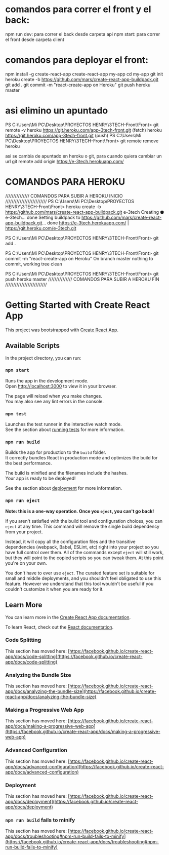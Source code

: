 # comandos para correr el front y el back:
npm run dev: para correr el back desde carpeta api
npm start: para correr el front desde carpeta client

# comandos para deployar el front:
npm install -g create-react-app
create-react-app my-app
cd my-app
git init
heroku create -b https://github.com/mars/create-react-app-buildpack.git
git add .
git commit -m "react-create-app on Heroku"
git push heroku master


# asi elimino un apuntado
PS C:\Users\Mi PC\Desktop\PROYECTOS HENRY\3TECH-Front\Front> git remote -v
heroku  https://git.heroku.com/app-3tech-front.git (fetch)
heroku  https://git.heroku.com/app-3tech-front.git (push)
PS C:\Users\Mi PC\Desktop\PROYECTOS HENRY\3TECH-Front\Front> git remote remove heroku


asi se cambia de apuntado en heroku o git, para cuando quiera cambiar un url
git remote add origin https://e-3tech.herokuapp.com/
 # COMANDOS PARA HEROKU
///////////////  COMANDOS PARA SUBIR A HEROKU INICIO  //////////////////////////
PS C:\Users\Mi PC\Desktop\PROYECTOS HENRY\3TECH-Front\Front> heroku create -b https://github.com/mars/create-react-app-buildpack.git e-3tech
Creating ⬢ e-3tech... done
Setting buildpack to https://github.com/mars/create-react-app-buildpack.git... done
https://e-3tech.herokuapp.com/ | https://git.heroku.com/e-3tech.git

PS C:\Users\Mi PC\Desktop\PROYECTOS HENRY\3TECH-Front\Front> git add .    

PS C:\Users\Mi PC\Desktop\PROYECTOS HENRY\3TECH-Front\Front> git commit -m "react-create-app on Heroku"
On branch master
nothing to commit, working tree clean

PS C:\Users\Mi PC\Desktop\PROYECTOS HENRY\3TECH-Front\Front> git push heroku master
///////////////  COMANDOS PARA SUBIR A HEROKU FIN  //////////////////////////
# Getting Started with Create React App

This project was bootstrapped with [Create React App](https://github.com/facebook/create-react-app).

## Available Scripts

In the project directory, you can run:

### `npm start`

Runs the app in the development mode.\
Open [http://localhost:3000](http://localhost:3000) to view it in your browser.

The page will reload when you make changes.\
You may also see any lint errors in the console.

### `npm test`

Launches the test runner in the interactive watch mode.\
See the section about [running tests](https://facebook.github.io/create-react-app/docs/running-tests) for more information.

### `npm run build`

Builds the app for production to the `build` folder.\
It correctly bundles React in production mode and optimizes the build for the best performance.

The build is minified and the filenames include the hashes.\
Your app is ready to be deployed!

See the section about [deployment](https://facebook.github.io/create-react-app/docs/deployment) for more information.

### `npm run eject`

**Note: this is a one-way operation. Once you `eject`, you can't go back!**

If you aren't satisfied with the build tool and configuration choices, you can `eject` at any time. This command will remove the single build dependency from your project.

Instead, it will copy all the configuration files and the transitive dependencies (webpack, Babel, ESLint, etc) right into your project so you have full control over them. All of the commands except `eject` will still work, but they will point to the copied scripts so you can tweak them. At this point you're on your own.

You don't have to ever use `eject`. The curated feature set is suitable for small and middle deployments, and you shouldn't feel obligated to use this feature. However we understand that this tool wouldn't be useful if you couldn't customize it when you are ready for it.

## Learn More

You can learn more in the [Create React App documentation](https://facebook.github.io/create-react-app/docs/getting-started).

To learn React, check out the [React documentation](https://reactjs.org/).

### Code Splitting

This section has moved here: [https://facebook.github.io/create-react-app/docs/code-splitting](https://facebook.github.io/create-react-app/docs/code-splitting)

### Analyzing the Bundle Size

This section has moved here: [https://facebook.github.io/create-react-app/docs/analyzing-the-bundle-size](https://facebook.github.io/create-react-app/docs/analyzing-the-bundle-size)

### Making a Progressive Web App

This section has moved here: [https://facebook.github.io/create-react-app/docs/making-a-progressive-web-app](https://facebook.github.io/create-react-app/docs/making-a-progressive-web-app)

### Advanced Configuration

This section has moved here: [https://facebook.github.io/create-react-app/docs/advanced-configuration](https://facebook.github.io/create-react-app/docs/advanced-configuration)

### Deployment

This section has moved here: [https://facebook.github.io/create-react-app/docs/deployment](https://facebook.github.io/create-react-app/docs/deployment)

### `npm run build` fails to minify

This section has moved here: [https://facebook.github.io/create-react-app/docs/troubleshooting#npm-run-build-fails-to-minify](https://facebook.github.io/create-react-app/docs/troubleshooting#npm-run-build-fails-to-minify)
